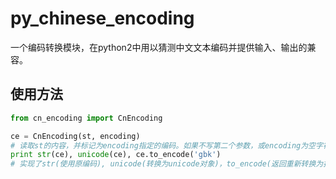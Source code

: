 # py_chinese_encoding
一个编码转换模块，在python2中用以猜测中文文本编码并提供输入、输出的兼容。

## 使用方法

```python
from cn_encoding import CnEncoding

ce = CnEncoding(st, encoding)
# 读取st的内容，并标记为encoding指定的编码。如果不写第二个参数，或encoding为空字符串''，则自动猜测中文编码
print str(ce), unicode(ce), ce.to_encode('gbk')
# 实现了str(使用原编码), unicode(转换为unicode对象)，to_encode(返回重新转换为指定编码的str对象)
```

